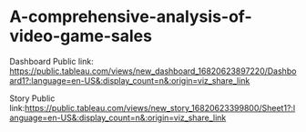 # A-comprehensive-analysis-of-video-game-sales


Dashboard Public link: https://public.tableau.com/views/new_dashboard_16820623897220/Dashboard1?:language=en-US&:display_count=n&:origin=viz_share_link


Story Public link:https://public.tableau.com/views/new_story_16820623399800/Sheet1?:language=en-US&:display_count=n&:origin=viz_share_link
